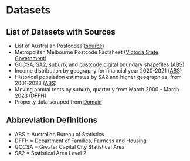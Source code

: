 # Datasets
## List of Datasets with Sources
- List of Australian Postcodes ([source](https://github.com/matthewproctor/australianpostcodes))
- Metropolitan Melbourne Postcode Factsheet ([Victoria State Government](https://www.tourismnortheast.com.au/wp-content/uploads/sites/54/Metro-Melb-Postcodes-Factsheet.pdf))
- GCCSA, SA2, suburb, and postcode digital boundary shapefiles ([ABS](https://www.abs.gov.au/statistics/standards/australian-statistical-geography-standard-asgs-edition-3/jul2021-jun2026/access-and-downloads/digital-boundary-files))
- Income distribution by geography for financial year 2020-2021 ([ABS](https://www.abs.gov.au/statistics/labour/earnings-and-working-conditions/personal-income-australia/2020-21-financial-year))
- Historical population estimates by SA2 and higher geographies, from 2001-2023 ([ABS](https://www.abs.gov.au/statistics/people/population/regional-population/2022-23))
- Moving annual rents by suburb, quarterly from March 2000 - March 2023 ([DFFH](https://www.dffh.vic.gov.au/publications/past-rental-reports))
- Property data scraped from [Domain](https://www.domain.com.au/)

## Abbreviation Definitions
- ABS = Australian Bureau of Statistics
- DFFH = Department of Families, Fairness and Housing
- GCCSA = Greater Capital City Statistical Area
- SA2 = Statistical Area Level 2